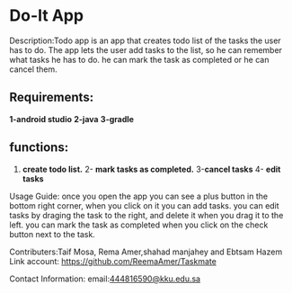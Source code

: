 # Do-It App

Description:Todo app is an app that creates todo list of the tasks the user has to do. The app lets the user add tasks to the list, 
so he can remember what tasks he has to do. he can mark the task as completed or he can cancel them.

## Requirements:
**1-android studio**
**2-java**
**3-gradle**

## functions:
1. **create todo list.**
2- **mark tasks as completed.**
3-**cancel tasks**
4- **edit tasks**


Usage Guide: once you open the app you can see a plus button in the bottom right corner, when you click on it you can add tasks.
you can edit tasks by draging the task to the right, and delete it when you drag it to the left.
you can mark the task as completed when you click on the check button next to the task.

Contributers:Taif Mosa, Rema Amer,shahad manjahey and Ebtsam Hazem
Link account:
https://github.com/ReemaAmer/Taskmate



Contact Information:
email:444816590@kku.edu.sa
